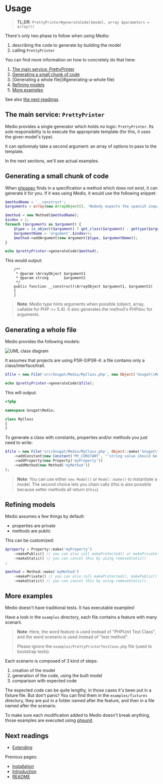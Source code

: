 # Usage

> **TL;DR**: `PrettyPrinter#generateCode($model, array $parameters = array())`

There's only two phase to follow when using Medio:

1. describing the code to generate by building the model
2. calling `PrettyPrinter`

You can find more information on how to concretely do that here:

1. [The main service: PrettyPrinter](#the-main-service-prettyprinter)
2. [Generating a small chunk of code](#generating-a-small-chunk-of-code)
3. [Generating a whole file](#generating-a-whole file)
4. [Refining models](#refining-models)
5. [More examples](#more-examples)

See also [the next readings](#next-readings).

## The main service: `PrettyPrinter`

Medio provides a single generator which holds no logic: `PrettyPrinter`.
Its sole responsibility is to execute the appropriate template (for this, it uses
the given model's type).

It can optionnaly take a second argument: an array of options to pass to the template.

In the next sections, we'll see actual examples.

## Generating a small chunk of code

When [phpspec](https://phpspec.net) finds in a specification a method which does not
exist, it can generate it for you. If it was using Medio, it would use the following
snippet:

```php
$methodName = '__construct';
$arguments = array(new ArrayObject(), 'Nobody expects the spanish inquisition!');

$method = new Method($methodName);
$index = 1;
foreach ($arguments as $argument) {
    $type = is_object($argument) ? get_class($argument) : gettype($argument);
    $argumentName = 'argument'.$index++;
    $method->addArgument(new Argument($type, $argumentName));
}

echo $prettyPrinter->generateCode($method);
```

This would output:

```
    /**
     * @param \ArrayObject $argument1
     * @param string       $argument2
     */
    public function __construct(\ArrayObject $argument1, $argument2)
    {
    }
```

> **Note**: Medio type hints arguments when possible (object, array, callable for PHP >= 5.4).
> It also generates the method's PHPdoc for arguments.

## Generating a whole file

Medio provides the following models:

![UML class diagram](http://yuml.me/00e11389)

It assumes that projects are using PSR-0/PSR-4: a file contains only a class/interface/trait.

```php
$file = new File('src/Gnugat/Medio/MyClass.php', new Object('Gnugat\\Medio\\MyClass'));

echo $prettyPrinter->generateCode($file);
```

This will output:

```php
<?php

namespace Gnugat\Medio;

class MyClass
{
}
```

To generate a class with constants, properties and/or methods you just need to write:

```php
$file = new File('src/Gnugat/Medio/MyClass.php', Object::make('Gnugat\\Medio\\MyClass')
    ->addConstant(new Constant('MY_CONSTANT', "'string value should be quoted'"))
    ->addProperty(new Property('myProperty'))
    ->addMethod(new Method('myMethod'))
);
```

> **Note**: You can use either `new Model()` or `Model::make()` to instantiate
> a model.
> The second choice lets you chain calls (this is also possible because setter
> methods all return `$this`).

## Refining models

Medio assumes a few things by default:

* properties are private
* methods are public

This can be customized:

```php
$property = Property::make('myProperty')
    ->makePublic() // you can also call makeProtected() or makePrivate()
    ->makeStatic() // you can cancel this by using removeStatic()
;

$method = Method::make('myMethod')
    ->makePrivate() // you can also call makeProtected(), makePublic() or removeVisibility()
    ->makeStatic() // you can cancel this by using removeStatic()
```

## More examples

Medio doesn't have traditional tests. It has executable examples!

Have a look in the `examples` directory, each file contains a feature with many
scenarii.

> **Note**: Here, the word feature is used instead of "PHPUnit Test Class", and
> the word scenario is used instead of "test method".
>
> Please ignore the `examples/PrettyPrinterTestCase.php` file (used to bootstrap tests).

Each scenario is composed of 3 kind of steps:

1. creation of the model
2. generation of the code, using the built model
3. comparison with expected code

The expected code can be quite lengthy, in those cases it's been put in a fixture
file. But don't panic! You can find them in the `examples/fixtures` directory, they are
put in a folder named after the feature, and then in a file named after the scenario.

To make sure each modification added to Medio doesn't break anything, those
examples are executed using [phpunit](http://phpunit.de).

## Next readings

* [Extending](04-extending.md)

Previous pages:

* [Installation](02-installation.md)
* [Introduction](01-introduction.md)
* [README](../README.md)
